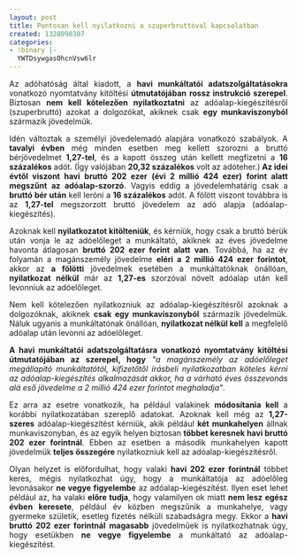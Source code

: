 ```yaml
---
layout: post
title: Pontosan kell nyilatkozni a szuperbruttóval kapcsolatban
created: 1328090307
categories:
- !binary |-
  YWTDsywgasOhcnVsw6lr
---
```

<p style="text-align: justify;">Az adóhatóság által kiadott, a <strong>havi munkáltatói adatszolgáltatásokra</strong> vonatkozó nyomtatvány kitöltési <strong>útmutatójában</strong> <strong>rossz instrukció szerepel</strong>. Biztosan <strong>nem kell kötelezően nyilatkoztatni</strong> az adóalap-kiegészítésről (szuperbruttó) azokat a dolgozókat, akiknek csak <strong>egy munkaviszonyból</strong> származik jövedelmük.</p><p style="text-align: justify;">Idén változtak a személyi jövedelemadó alapjára vonatkozó szabályok. A <strong>tavalyi évben</strong> még minden esetben meg kellett szorozni a bruttó bérjövedelmet <strong>1,27-tel</strong>, és a kapott összeg után kellett megfizetni a <strong>16 százalékos</strong> adót. (Így valójában <strong>20,32 százalékos</strong> volt az adóteher.)<strong> Az idei évtől viszont havi</strong> <strong>bruttó 202 ezer</strong> <strong>(évi 2 millió 424 ezer)</strong> <strong>forint alatt megszűnt az adóalap-szorzó</strong>. Vagyis eddig a jövedelemhatárig csak a <strong>bruttó bér után</strong> kell leróni a <strong>16 százalékos</strong> adót. A fölött viszont továbbra is az <strong>1,27-tel</strong> megszorzott bruttó jövedelem az adó alapja (adóalap-kiegészítés).</p><p style="text-align: justify;">Azoknak kell <strong>nyilatkozatot kitölteniük</strong>, és kérniük, hogy csak a bruttó bérük után vonja le az adóelőleget a munkáltató, akiknek az éves jövedelme havonta átlagosan <strong>bruttó 202 ezer forint alatt van</strong>. Továbbá, ha az év folyamán a magánszemély jövedelme <strong>eléri a 2 millió 424 ezer forintot</strong>, akkor az <strong>a fölötti</strong> jövedelmek esetében a munkáltatóknak önállóan, <strong>nyilatkozat nélkül</strong> már az <strong>1,27-es</strong> szorzóval növelt adóalap után kell levonniuk az adóelőleget.</p><p style="text-align: justify;">Nem kell kötelezően nyilatkozniuk az adóalap-kiegészítésről azoknak a dolgozóknak, akiknek <strong>csak egy munkaviszonyból</strong> származik jövedelmük. Náluk ugyanis a munkáltatónak önállóan, <strong>nyilatkozat nélkül kell</strong> a megfelelő adóalap után levonni az adóelőleget.</p><p style="text-align: justify;"><strong>A havi munkáltatói adatszolgáltatásra vonatkozó nyomtatvány kitöltési útmutatójában az szerepel, hogy</strong> <em>"a magánszemély az adóelőleget megállapító munkáltatótól, kifizetőtől írásbeli nyilatkozatban köteles kérni az adóalap-kiegészítés alkalmazását akkor, ha a várható éves összevonás alá eső jövedelme a 2 millió 424 ezer forintot meghaladja"</em>.</p><p style="text-align: justify;">Ez arra az esetre vonatkozik, ha például valakinek <strong>módosítania kell</strong> a korábbi nyilatkozatában szereplő adatokat. Azoknak kell még az <strong>1,27-szeres</strong> adóalap-kiegészítést kérniük, akik például <strong>két munkahelyen</strong> állnak munkaviszonyban, és az egyik helyen biztosan <strong>többet keresnek havi bruttó 202 ezer forintnál</strong>. Ebben az esetben a második munkahelyen kapott jövedelmük <strong>teljes összegére</strong> nyilatkozniuk kell az adóalap-kiegészítésről.</p><p style="text-align: justify;">Olyan helyzet is előfordulhat, hogy valaki <strong>havi 202 ezer forintnál</strong> többet keres, mégis nyilatkozhat úgy, hogy a munkáltatója az adóelőleg levonásakor <strong>ne vegye figyelembe</strong> az adóalap-kiegészítést. Ilyen eset lehet például az, ha valaki <strong>előre tudja</strong>, hogy valamilyen ok miatt <strong>nem lesz egész évben keresete</strong>, például év közben megszűnik a munkahelye, vagy gyermeke születik, esetleg fizetés nélküli szabadságra megy. Ekkor a <strong>havi bruttó 202 ezer forintnál</strong> <strong>magasabb</strong> jövedelműek is nyilatkozhatnak úgy, hogy esetükben <strong>ne vegye figyelembe</strong> a munkáltató az adóalap-kiegészítést.</p>
